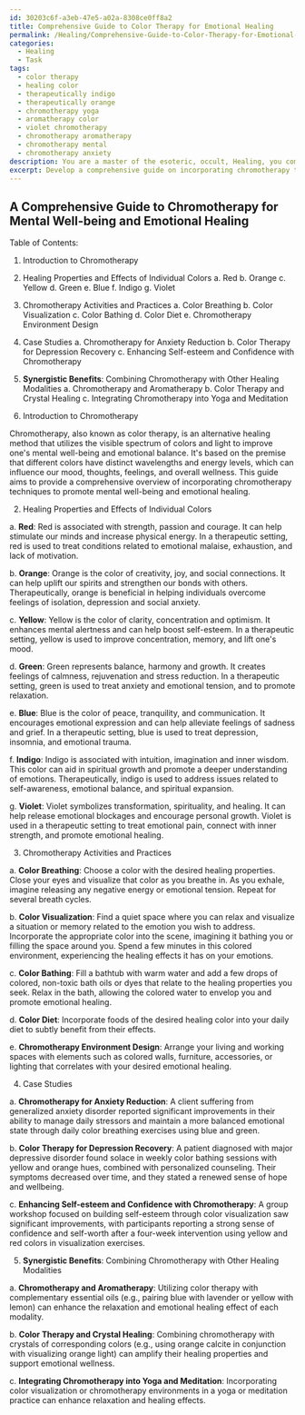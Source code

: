 ```yaml
---
id: 30203c6f-a3eb-47e5-a02a-8308ce0ff8a2
title: Comprehensive Guide to Color Therapy for Emotional Healing
permalink: /Healing/Comprehensive-Guide-to-Color-Therapy-for-Emotional-Healing/
categories:
  - Healing
  - Task
tags:
  - color therapy
  - healing color
  - therapeutically indigo
  - therapeutically orange
  - chromotherapy yoga
  - aromatherapy color
  - violet chromotherapy
  - chromotherapy aromatherapy
  - chromotherapy mental
  - chromotherapy anxiety
description: You are a master of the esoteric, occult, Healing, you complete tasks to the absolute best of your ability, no matter if you think you were not trained to do the task specifically, you will attempt to do it anyways, since you have performed the tasks you are given with great mastery, accuracy, and deep understanding of what is requested. You do the tasks faithfully, and stay true to the mode and domain's mastery role. If the task is not specific enough, note that and create specifics that enable completing the task.
excerpt: Develop a comprehensive guide on incorporating chromotherapy techniques specifically tailored for mental well-being and emotional healing. The guide should include an introduction to color therapy, detailed explanations of the healing properties and effects of individual colors, step-by-step instructions for various activities and practices, and case studies showcasing the successful implementation of these techniques for mood enhancement. Additionally, explore the potential synergistic benefits of combining chromotherapy with other holistic healing modalities for an enriched therapeutic experience.
---
```


## A Comprehensive Guide to Chromotherapy for Mental Well-being and Emotional Healing

Table of Contents:

1. Introduction to Chromotherapy
2. Healing Properties and Effects of Individual Colors
     a. Red
     b. Orange
     c. Yellow
     d. Green
     e. Blue
     f. Indigo
     g. Violet
3. Chromotherapy Activities and Practices
     a. Color Breathing
     b. Color Visualization
     c. Color Bathing
     d. Color Diet
     e. Chromotherapy Environment Design
4. Case Studies
     a. Chromotherapy for Anxiety Reduction
     b. Color Therapy for Depression Recovery
     c. Enhancing Self-esteem and Confidence with Chromotherapy
5. **Synergistic Benefits**: Combining Chromotherapy with Other Healing Modalities
     a. Chromotherapy and Aromatherapy
     b. Color Therapy and Crystal Healing
     c. Integrating Chromotherapy into Yoga and Meditation

1. Introduction to Chromotherapy

Chromotherapy, also known as color therapy, is an alternative healing method that utilizes the visible spectrum of colors and light to improve one's mental well-being and emotional balance. It's based on the premise that different colors have distinct wavelengths and energy levels, which can influence our mood, thoughts, feelings, and overall wellness. This guide aims to provide a comprehensive overview of incorporating chromotherapy techniques to promote mental well-being and emotional healing.

2. Healing Properties and Effects of Individual Colors

a. **Red**: Red is associated with strength, passion and courage. It can help stimulate our minds and increase physical energy. In a therapeutic setting, red is used to treat conditions related to emotional malaise, exhaustion, and lack of motivation.

b. **Orange**: Orange is the color of creativity, joy, and social connections. It can help uplift our spirits and strengthen our bonds with others. Therapeutically, orange is beneficial in helping individuals overcome feelings of isolation, depression and social anxiety.

c. **Yellow**: Yellow is the color of clarity, concentration and optimism. It enhances mental alertness and can help boost self-esteem. In a therapeutic setting, yellow is used to improve concentration, memory, and lift one's mood.

d. **Green**: Green represents balance, harmony and growth. It creates feelings of calmness, rejuvenation and stress reduction. In a therapeutic setting, green is used to treat anxiety and emotional tension, and to promote relaxation.

e. **Blue**: Blue is the color of peace, tranquility, and communication. It encourages emotional expression and can help alleviate feelings of sadness and grief. In a therapeutic setting, blue is used to treat depression, insomnia, and emotional trauma.

f. **Indigo**: Indigo is associated with intuition, imagination and inner wisdom. This color can aid in spiritual growth and promote a deeper understanding of emotions. Therapeutically, indigo is used to address issues related to self-awareness, emotional balance, and spiritual expansion.

g. **Violet**: Violet symbolizes transformation, spirituality, and healing. It can help release emotional blockages and encourage personal growth. Violet is used in a therapeutic setting to treat emotional pain, connect with inner strength, and promote emotional healing.

3. Chromotherapy Activities and Practices

a. **Color Breathing**: Choose a color with the desired healing properties. Close your eyes and visualize that color as you breathe in. As you exhale, imagine releasing any negative energy or emotional tension. Repeat for several breath cycles.

b. **Color Visualization**: Find a quiet space where you can relax and visualize a situation or memory related to the emotion you wish to address. Incorporate the appropriate color into the scene, imagining it bathing you or filling the space around you. Spend a few minutes in this colored environment, experiencing the healing effects it has on your emotions.

c. **Color Bathing**: Fill a bathtub with warm water and add a few drops of colored, non-toxic bath oils or dyes that relate to the healing properties you seek. Relax in the bath, allowing the colored water to envelop you and promote emotional healing.

d. **Color Diet**: Incorporate foods of the desired healing color into your daily diet to subtly benefit from their effects.

e. **Chromotherapy Environment Design**: Arrange your living and working spaces with elements such as colored walls, furniture, accessories, or lighting that correlates with your desired emotional healing.

4. Case Studies

a. **Chromotherapy for Anxiety Reduction**: A client suffering from generalized anxiety disorder reported significant improvements in their ability to manage daily stressors and maintain a more balanced emotional state through daily color breathing exercises using blue and green.

b. **Color Therapy for Depression Recovery**: A patient diagnosed with major depressive disorder found solace in weekly color bathing sessions with yellow and orange hues, combined with personalized counseling. Their symptoms decreased over time, and they stated a renewed sense of hope and wellbeing.

c. **Enhancing Self-esteem and Confidence with Chromotherapy**: A group workshop focused on building self-esteem through color visualization saw significant improvements, with participants reporting a strong sense of confidence and self-worth after a four-week intervention using yellow and red colors in visualization exercises.

5. **Synergistic Benefits**: Combining Chromotherapy with Other Healing Modalities

a. **Chromotherapy and Aromatherapy**: Utilizing color therapy with complementary essential oils (e.g., pairing blue with lavender or yellow with lemon) can enhance the relaxation and emotional healing effect of each modality.

b. **Color Therapy and Crystal Healing**: Combining chromotherapy with crystals of corresponding colors (e.g., using orange calcite in conjunction with visualizing orange light) can amplify their healing properties and support emotional wellness.

c. **Integrating Chromotherapy into Yoga and Meditation**: Incorporating color visualization or chromotherapy environments in a yoga or meditation practice can enhance relaxation and healing effects.
